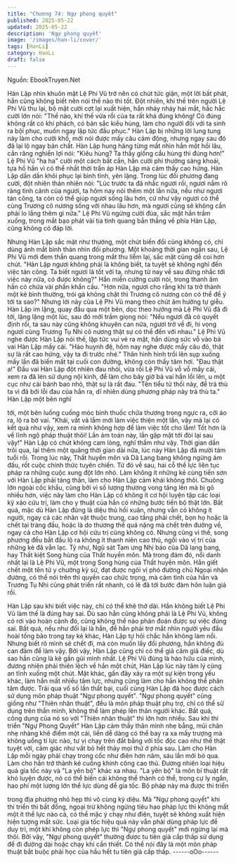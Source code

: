 ```yaml
---
title: "Chương 74: Ngự phong quyết"
published: 2025-05-22
updated: 2025-05-22
description: 'Ngự phong quyết'
image: '/images/han-li/cover/'
tags: [HanLi]
category: HanLi
draft: false
---
```


Nguồn: EbookTruyen.Net

Hàn Lập nhìn khuôn mặt Lệ Phi Vũ trở nên có chút tức giận, một
lời bất phát, hắn cũng không biết nên nói thế nào thì tốt.
Đột nhiên, khí thế trên người Lệ Phi Vũ thu lại, bộ mặt cười cợt lại
xuất hiện, hắn nháy nháy hai mắt, hắc hắc cười lớn nói:
"Thế nào, khí thế vừa rồi của ta rất khá đúng không! Có đúng
không rất có khí phách, có bản sắc kiều hùng, làm cho người đối
với ta sinh ra bội phục, muốn ngay lập tức đầu phục."
Hàn Lập bị những lời lung tung này làm cho cười khổ, mới nói
được mấy câu cảm động, nhưng ngay sau đó đã lại lộ ngay bản
chất.
Hàn Lập hung hăng từng mắt nhìn hắn một hồi lâu, cắn răng
nghiến lợi nói: "Kiêu hùng? Ta thấy giống cẩu hùng thì đúng hơn!"
Lệ Phi Vũ "ha ha" cười một cách bất cần, hắn cười phi thường
sảng khoái, tựa hồ hắn vì có thể nhất thời trấn áp Hàn Lập mà
cảm thấy cao hứng.
Hàn Lập dần dần khôi phục lại bình tĩnh, yên lặng. Trong lúc đối
phương đang cười, đột nhiên thản nhiên nói:
"Lúc trước ta đã nhắc ngươi rồi, ngươi nắm rõ ràng tình cảnh của
ngươi, ta hôm nay nói thêm một lần nữa, nếu như ngươi tán công,
ta còn có thể giúp ngươi sống lâu hơn, cứ như vậy ngươi có thể
cùng Trương cô nương sống với nhau lâu hơn, mà ngươi cũng sẽ
không cần phải lo lắng thêm gì nữa."
Lệ Phi Vũ ngừng cười đùa, sắc mặt hắn trầm xuống, trong mắt
bạo phát vài tia tinh quang bắn thẳng về phía Hàn Lập, cũng
không có đáp lời.

Nhưng Hàn Lập sắc mặt như thường, một chút biến đổi cũng
không có, chỉ dùng ánh mắt bình thản nhìn đối phương.
Một khoảng thời gian ngắn sau, Lệ Phi Vũ mới đem thần quang
trong mắt thu liễm lại, sắc mặt cũng dễ coi hơn chút.
"Hàn Lập ngươi không phải là không biết, ta tuyệt sẽ không nghĩ
đến việc tán công. Ta biết ngươi là tốt với ta, nhưng từ nay về sau
đừng nhắc tới việc này nữa, có được không?" Hắn miễn cưỡng
cười nói, trong thanh âm hắn có chứa vài phần khẩn cầu.
"Hơn nữa, ngươi cho rằng khi ta trở thành một kẻ bình thường,
trói gà không chặt thì Trương cô nương còn có thể để ý tới ta
sao?" Nhưng lời này của Lệ Phi Vũ mang theo chút âm hưởng tự
giễu.
Hàn Lập im lặng, quay đầu qua một bên, dọc theo hướng mà Lệ
Phi Vũ đã đi tới, lặng lặng một lúc, sau đó mới trầm giọng nói:
"Nếu ngươi đã có quyết định rồi, ta sau này cũng không khuyên
can nữa, ngươi trở về đi, hi vọng ngươi cùng Trương Tụ Nhi cô
nương thật sự có thể đến với nhau."
Lệ Phi Vũ nghe được Hàn Lập nói thế, lập tức vui vẻ ra mặt, hắn
dùng sức vỗ vào bả vai Hàn Lập mấy cái.
"Hảo huynh đệ, hôm nay nghe được mấy câu đó, thật sự là rất
cao hứng, vậy ta đi trước nhé."
Thân hình hình trồi lên sụp xuống mấy lần đã biến mất tại cuối
con đường, không còn thấy tăm hơi.
"Đau thật a!" Đầu vai Hàn Lập đột nhiên đau nhói, vừa rồi Lệ Phi
Vũ vỗ vỗ mấy cái, xem ra đã lén sử dụng nội kình, để làm cho bây
giờ bả vai hắn lồi lên, u một cục như cái bánh bao nhỏ, thật sự là
rất đau.
"Tên tiểu tử thối này, để trả thù ta vì đã bới lỗi đau của hắn ra, dĩ
nhiên dùng phương pháp này trả thù ta." Hàn Lập một bên nghĩ

tới, một bên luống cuống móc bình thuốc chữa thương trong
ngực ra, cởi áo ra, lộ ra bờ vai.
"Khái, vất vả lắm mới làm việc thiện một lần, vậy mà lại có kết quả
như vậy, xem ra mình không hợp để làm việc tốt cho lắm! Tốt hơn
là về lĩnh ngộ pháp thuật thôi! Lần ám toán này, lần gặp mặt tới
đòi lại sau vậy!" Hàn Lập có chút không cam lòng, nghĩ thầm như
vậy.
Thời gian dần trôi qua, lại thêm một quãng thời gian dài nữa, lúc
này Hàn Lập đã mười tám tuổi rồi.
Trong lúc này, Thất huyền môn và Dã Lang bang không ngừng
ám đấu, rốt cuộc chính thức tuyên chiến.
Từ đó về sau, hai cỗ thế lực liên tục pháp ra những cuộc xung đột
lớn nhỏ. Làm không ít những kẻ cùng tiến sơn với Hàn Lập phải
táng thân, làm cho Hàn Lập cảm khái không thôi.
Chuông lớn ngoài cốc khẩu, cũng bởi vì số lượng thương vong
tăng lên mà bị gõ nhiều hơn, việc này làm cho Hàn Lập có không
ít cơ hội luyện tập các loại kỹ xảo cứu trị, làm cho y thuật của hắn
có những bước tiến bộ thật lớn.
Bất quá, mặc dù Hàn Lập đúng là diệu thủ hồi xuân, nhưng vẫn
có không ít người, ngay cả các nhân vật thuộc trung, cao tầng
phải chết, bọn họ hoặc là chết tại tràng đấu, hoặc là do thương
thế quá nặng mà chết trên đường về, ngay cả cho Hàn Lập cơ hội
cứu trị cũng không có.
Nhưng cũng vì thế, song phương đều bắt đầu lộ ra không ít thanh
niên cao thủ, ngồi vào vị trí của những kẻ đã vẫn lạc.
Tỷ như, Ngũ sát Tam ưng Nhị báo của Dã lang bang, hay Thất
kiệt Song hùng của Thất huyền môn. Mà trong đám đó, nổi danh
nhất lại là Lệ Phi Vũ, một trong Song hùng của Thất huyền môn.
Hắn giết chết một tên tử y chưởng kỳ sứ, đạt được ngôi vị phó
đường chủ Ngoại nhận đường, có thể nói trên thì quyền cao chức
trọng, mà cảm tình của hắn và Trương Tụ Nhi cũng phát triển rất
nhanh, có lẽ đã tới bước đàm hôn luận giá rồi.

Hàn Lập sau khi biết việc này, chỉ có thể khẽ thở dài. Hắn không
biết Lệ Phi Vũ làm thế là đúng hay sai. Dù sao hắn cũng không
phải là Lệ Phi Vũ, không có rơi vào hoàn cảnh đó, cũng không thể
nào phán đoán được sự việc đúng sai.
Bất quá, nếu như đổi lại là hắn, để hắn phải trơ mắt nhìn người
yêu đầu hoài tống bão trong tay kẻ khác, Hàn Lập tự hỏi chắc hắn
không làm nổi. Nhưng biết rõ mình sẽ chết đi, mà còn muốn lấy
đối phương, hắn không đủ can đảm để làm vậy.
Bởi vậy, Hàn Lập cũng chỉ có thể giả câm giả điếc, dù sao hắn
cũng là kẻ gần gũi mình nhất. Lệ Phi Vũ đúng là hảo hữu của
mình, đương nhiên phải thiên lệch về hắn một chút, Hàn Lập lúc
này tâm lý cũng an tĩnh xuống một chút.
Mặt khác, gần đây xảy ra một sự kiện trọng yếu khác, làm hắn
mất nhiều tâm lực, nhưng cũng làm cho hắn không thể phân tâm
được.
Trải qua vố số lần thất bại, cuối cùng Hàn Lập đã học được cách
sử dụng môn pháp thuật "Ngự phong quyết".
"Ngự phong quyết" cũng giống như "Thiên nhãn thuật", đều là
môn pháp thuật phụ trợ, chỉ có thể sử dụng trên thần mình, không
thể làm phép lên thân người khác. Bất quá, công dụng của nó so
với "Thiên nhãn thuật" thì lớn hơn nhiều.
Sau khi thi triển "Ngự Phong Quyết" Hàn Lập cảm thấy thân mình
nhẹ bẫng, mũi chân nhẹ nhàng khẽ điểm một cái, liền dễ dàng có
thể bay ra xa mấy trượng mà không uổng tí lực nào, tư vị chạy
trên đất bằng với tốc độc cao như thế thật tuyệt vời, cảm giác như
vất bỏ hết thảy mọi thứ ở phía sau. Làm cho Hàn Lập mỗi ngày
phải chạy trong cốc như điên hơn năm, sáu lần mới bỏ qua. Làm
cho hắn trở thành kẻ cuồng khinh công cao thủ.
Đương nhiên loại hiệu quả gia tốc này và "La yên bộ" khác xa
nhau. "La yên bộ" là môn bí thuật rất khó luyện được, nó có thể
biến cái không thể thành có thể, trong cự ly ngắn, hao phí một
lượng lớn thể lực dùng để gia tốc. Bộ pháp này mà được thi triển

trong địa phương nhỏ hẹp thì vô cùng kỳ diệu.
Mà "Ngự phong quyết" khi thi triển thì bất đồng, ngoại trừ không
ngừng tiêu hao pháp lực thì không mất một ít thể lực nào cả, có
thể mặc ý chạy như điên, tuyệt sẽ không xuất hiện hiện tượng
mất sức. Loại gia tốc hiệu quả này vẫn phải dùng pháp lực để duy
trì, một khi không còn phép lực thì "Ngự phong quyết" mới ngừng
lại mà thôi. Bởi vậy, "Ngự phong quyết" thường được tu tiên giả
cấp thấp sử dụng để đi đường dài hoặc chạy khi cần thiết. Có thể
nói đây là một môn pháp thuật bắt buộc phải học của hầu hết tu
tiên giả cấp thấp.
------oOo------
